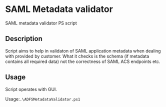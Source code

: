 # SAML Metadata validator

SAML metadata validator PS script

## Description

Script aims to help in validaton of SAML application metadata when dealing with provided by customer.
What it checks is the schema (if metadata contains all required data) not the correctness of SAML ACS endpoints etc.

## Usage

Script operates with GUI.

Usage:```.\ADFSMetadataValidator.ps1```
